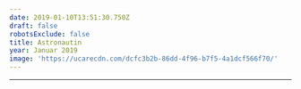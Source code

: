 ```yaml
---
date: 2019-01-10T13:51:30.750Z
draft: false
robotsExclude: false
title: Astronautin
year: Januar 2019
image: 'https://ucarecdn.com/dcfc3b2b-86dd-4f96-b7f5-4a1dcf566f70/'
---
```

****
